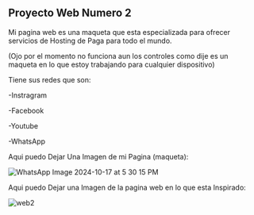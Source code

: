 ## Proyecto Web Numero 2

Mi pagina web es una maqueta  que esta especializada para ofrecer servicios de Hosting
de Paga para todo el mundo. 

(Ojo por el momento no funciona aun los controles como dije es un maqueta en lo que estoy trabajando para cualquier dispositivo) 

Tiene sus redes que son: 

-Instragram 

-Facebook 

-Youtube 

-WhatsApp

Aqui puedo Dejar Una Imagen de mi Pagina (maqueta):


![WhatsApp Image 2024-10-17 at 5 30 15 PM](https://github.com/user-attachments/assets/e6e1616f-1ca1-442b-869f-dcdb80311edb)


Aqui puedo Dejar una Imagen de la pagina web en lo que esta Inspirado:



![web2](https://github.com/user-attachments/assets/5109efdc-e980-4df0-a6be-a54166d767aa)

